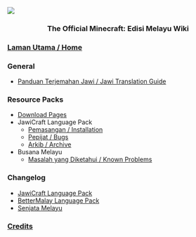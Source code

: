 ![](https://i.imgur.com/Wo8lhJl.png)
<h3 align="center"> The Official Minecraft: Edisi Melayu Wiki<br />

### [Laman Utama / Home](https://github.com/Minecraft-EdisiMelayu/MCEM-Wiki/wiki)
### General
- [Panduan Terjemahan Jawi / Jawi Translation Guide](https://github.com/Minecraft-EdisiMelayu/MCEM-Wiki/wiki/Minecraft-Jawi-Translation-Guide-%7C-Panduan-Terjemahan-Jawi-untuk-Minecraft)
### Resource Packs
- [Download Pages](https://github.com/Minecraft-EdisiMelayu/MCEM-Wiki/wiki/Resource-Pack-Download-Pages)
- JawiCraft Language Pack
  - [Pemasangan / Installation](https://github.com/Minecraft-EdisiMelayu/MCEM-Wiki/wiki/JawiCraft-Language-Pack-%E2%80%90-Pemasangan--%7C-Installation)
  - [Pepijat / Bugs](https://github.com/Minecraft-EdisiMelayu/MCEM-Wiki/wiki/JawiCraft-Language-Pack-%E2%80%90-Pepijat-%7C-Bugs)
  - [Arkib / Archive](https://github.com/Minecraft-EdisiMelayu/Arkib-JawiCraft)
- Busana Melayu
  - [Masalah yang Diketahui / Known Problems](https://github.com/Minecraft-EdisiMelayu/MCEM-Wiki/wiki/Busana-Melayu#masalah-yang-diketahui--known-problems)
 
### Changelog
- [JawiCraft Language Pack](https://github.com/Minecraft-EdisiMelayu/Arkib-JawiCraft/blob/main/log-perubahan.md)
- [BetterMalay Language Pack](https://github.com/Minecraft-EdisiMelayu/MCEM-Wiki/wiki/BetterMalay-Language-Pack-‐-Changelog)
- [Senjata Melayu](https://github.com/Minecraft-EdisiMelayu/MCEM-Wiki/wiki/Senjata-Melayu-‐-Changelog)

### [Credits](https://github.com/Minecraft-EdisiMelayu/MCEM-Wiki/wiki/MCEM-‐-Credits)
